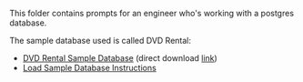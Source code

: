 This folder contains prompts for an engineer who's working with a postgres database.

The sample database used is called DVD Rental:
- [DVD Rental Sample Database](https://neon.tech/postgresql/postgresql-getting-started/postgresql-sample-database) (direct download [link](https://neon.tech/postgresqltutorial/dvdrental.zip))
- [Load Sample Database Instructions](https://neon.tech/postgresql/postgresql-getting-started/load-postgresql-sample-database)